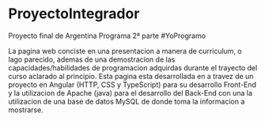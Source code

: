 # ProyectoIntegrador
Proyecto final de Argentina Programa 2ª parte #YoProgramo

La pagina web conciste en una presentacion a manera de curriculum, o lago parecido, ademas de
una demostracion de las capacidades/habilidades de programacion adquirdas durante el trayecto
del curso aclarado al principio.
Esta pagina esta desarrollada en a travez de un proyecto en Angular (HTTP, CSS y TypeScript)
para su desarrollo Front-End y la utilizacion de Apache (java) para el desarrollo del Back-End
con una la utilizacion de una base de datos MySQL de donde toma la informacion a mostrarse. 
